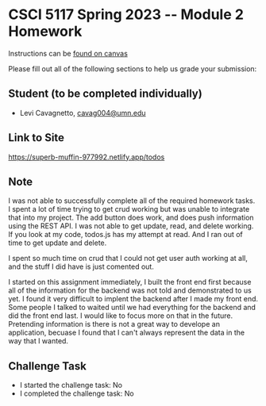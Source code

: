 # CSCI 5117 Spring 2023 -- Module 2 Homework


Instructions can be [found on canvas](https://canvas.umn.edu/courses/355584/pages/homework-2)

Please fill out all of the following sections to help us grade your submission:

## Student (to be completed individually)

* Levi Cavagnetto, cavag004@umn.edu

## Link to Site

https://superb-muffin-977992.netlify.app/todos

## Note

I was not able to successfully complete all of the required homework tasks. I spent a lot of time trying to get crud working but was unable to integrate that into my project. The add button does work, and does push information using the REST API. I was not able to get update, read, and delete working. If you look at my code, todos.js has my attempt at read. And I ran out of time to get update and delete.

I spent so much time on crud that I could not get user auth working at all, and the stuff I did have is just comented out.

I started on this assignment immediately, I built the front end first because all of the information for the backend was not told and demonstrated to us yet. I found it very difficult to implent the backend after I made my front end. Some people I talked to waited until we had everything for the backend and did the front end last. I would like to focus more on that in the future. Pretending information is there is not a great way to develope an application, becuase I found that I can't always represent the data in the way that I wanted.

## Challenge Task

* I started the challenge task: No
* I completed the challenge task: No
